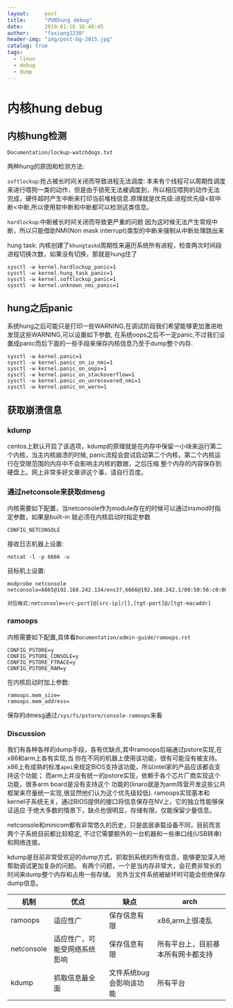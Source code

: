 ```yaml
---
layout:     post
title:      "内核hung debug"
date:       2019-01-16 16:40:45
author:     "faxiang1230"
header-img: "img/post-bg-2015.jpg"
catalog: true
tags:
  - linux
  - debug
  - dump
---
```

# 内核hung debug
## 内核hung检测
`Documentation/lockup-watchdogs.txt`

两种hung的原因和检测方法:

`softlockup`:抢占被长时间关闭而导致进程无法调度:
本来有个线程可以周期性调度来进行喂狗一类的动作，但是由于锁死无法被调度到，所以相应喂狗的动作无法
完成，硬件超时产生中断来打印当前堆栈信息.原理就是优先级:进程优先级<软中断<中断,所以使用软中断和中断都可以检测这类信息。

`hardlockup`:中断被长时间关闭而导致更严重的问题
因为这时候无法产生常规中断，所以只能借助NMI(Non mask interrupt)类型的中断来强制从中断处理跳出来

hung task:
内核创建了`khungtaskd`周期性来遍历系统所有进程，检查两次时间段进程切换次数，如果没有切换，那就是hung住了
```
sysctl -w kernel.hardlockup_panic=1
sysctl -w kernel.hung_task_panic=1
sysctl -w kernel.softlockup_panic=1
sysctl -w kernel.unknown_nmi_panic=1
```
## hung之后panic
系统hung之后可能只是打印一些WARNING,在调试阶段我们希望能够更加激进地发现这些WARNING,可以设置如下参数,
在系统oops之后不一定panic,不过我们设置成panic而后下面的一些手段来保存内核信息乃至于dump整个内存.
```
sysctl -w kernel.panic=1
sysctl -w kernel.panic_on_io_nmi=1
sysctl -w kernel.panic_on_oops=1
sysctl -w kernel.panic_on_stackoverflow=1
sysctl -w kernel.panic_on_unrecovered_nmi=1
sysctl -w kernel.panic_on_warn=1
```
## 获取崩溃信息
### kdump
centos上默认开启了该选项，kdump的原理就是在内存中保留一小块来运行第二个内核，当主内核崩溃的时候,
panic流程会尝试启动第二个内核，第二个内核运行在受限范围的内存中不会影响主内核的数据，之后压缩
整个内存的内容保存到硬盘上。网上非常多好文章讲这个事，请自行百度。
### 通过netconsole来获取dmesg
内核需要如下配置，当netconsole作为module存在的时候可以通过insmod时指定参数，如果是built-in
就必须在内核启动时指定参数
```
CONFIG_NETCONSOLE
```
接收日志机器上设置:
```
netcat -l -p 6666 -u
```
目标机上设置:
```
modprobe netconsole netconsole=6665@192.168.242.134/ens37,6666@192.168.242.1/00:50:56:c0:00:02

对应格式:netconsole=src-port]@[src-ip]/[],[tgt-port]@/[tgt-macaddr]
```
### ramoops
内核需要如下配置,具体看`Documentation/admin-guide/ramoops.rst`
```
CONFIG_PSTORE=y
CONFIG_PSTORE_CONSOLE=y
CONFIG_PSTORE_FTRACE=y
CONFIG_PSTORE_RAM=y
```
在内核启动时加上参数:
```
ramoops.mem_size=
ramoops.mem_address=
```
保存的dmesg通过`/sys/fs/pstore/console-ramoops`来看
### Discussion
我们有各种各样的dump手段，各有优缺点,其中ramoops后端通过pstore实现,在x86和arm上各有实现,当
你在不同的机器上使用该功能，很有可能没有被支持。  
x86上有成熟的标准`apei`来规定BIOS支持该功能，所以intel家的产品应该都会支持这个功能；
而arm上并没有统一的pstore实现，依赖于各个芯片厂商实现这个功能，很多arm board是没有支持这个
功能的(linaro就是为arm阵营开发这些公共框架来尽量统一实现,很显然他们认为这个优先级较低).
ramoops实现基本和kernel子系统无关，通过BIOS提供的接口将信息保存在NV上，它的独立性能够保证适应
于绝大多数的情景下，缺点也很明显，存储有限，仅能保留少量信息。

netconsole和minicom都有非常悠久的历史，只是底层承载设备不同，目前而言两个子系统目前都比较稳定,
不过它需要额外的一台机器和一些串口线(USB转串)和网络连接。

kdump是目前非常受欢迎的dump方式，抓取到系统的所有信息，能够更加深入地帮助调试更加复杂的问题。
有两个问题，一个是当内存非常大，会花费非常长的时间来dump整个内存和占用一些存储。
另外当文件系统被破坏时可能会拒绝保存dump信息。

|机制|优点|缺点|arch|
|---|---|---|-----|
|ramoops|适应性广|保存信息有限|x86,arm上很凌乱|
|netconsole|适应性广，可能受网络系统影响|保存信息有限|所有平台上，目前基本所有网卡都支持|
|kdump|抓取信息最全面|文件系统bug会影响该功能|所有平台|
